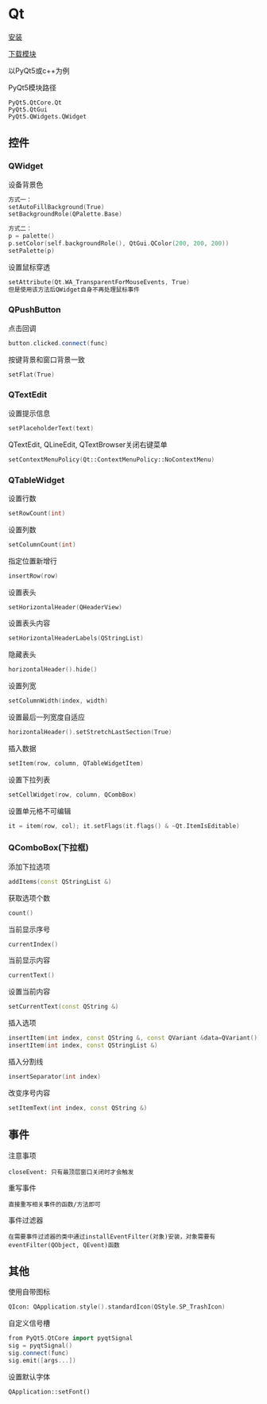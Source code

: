 
# Qt

[安装](../../../%E7%8E%AF%E5%A2%83/linux.md#Qt)

[下载模块](https://download.qt.io/archive/qt/5.15/5.15.0/submodules/)

以PyQt5或c++为例

PyQt5模块路径

```text
PyQt5.QtCore.Qt
PyQt5.QtGui
PyQt5.QWidgets.QWidget
```

## 控件

### QWidget

设备背景色

```cpp
方式一：
setAutoFillBackground(True)
setBackgroundRole(QPalette.Base)

方式二：
p = palette()
p.setColor(self.backgroundRole(), QtGui.QColor(200, 200, 200))
setPalette(p)
```

设置鼠标穿透

```cpp
setAttribute(Qt.WA_TransparentForMouseEvents, True)
但是使用该方法后QWidget自身不再处理鼠标事件
```

### QPushButton

点击回调

```cpp
button.clicked.connect(func)
```

按键背景和窗口背景一致

```cpp
setFlat(True)
```

### QTextEdit

设置提示信息

```cpp
setPlaceholderText(text)
```

QTextEdit, QLineEdit, QTextBrowser关闭右键菜单

```cpp
setContextMenuPolicy(Qt::ContextMenuPolicy::NoContextMenu)
```

### QTableWidget

设置行数

```cpp
setRowCount(int)
```

设置列数

```cpp
setColumnCount(int)
```

指定位置新增行

```cpp
insertRow(row)
```

设置表头

```cpp
setHorizontalHeader(QHeaderView)
```

设置表头内容

```cpp
setHorizontalHeaderLabels(QStringList)
```

隐藏表头

```cpp
horizontalHeader().hide()
```

设置列宽

```cpp
setColumnWidth(index, width)
```

设置最后一列宽度自适应

```cpp
horizontalHeader().setStretchLastSection(True)
```

插入数据

```cpp
setItem(row, column, QTableWidgetItem)
```

设置下拉列表

```cpp
setCellWidget(row, column, QCombBox)
```

设置单元格不可编辑

```cpp
it = item(row, col); it.setFlags(it.flags() & ~Qt.ItemIsEditable)
```

### QComboBox(下拉框)

添加下拉选项

```cpp
addItems(const QStringList &)
```

获取选项个数

```cpp
count()
```

当前显示序号

```cpp
currentIndex()
```

当前显示内容

```cpp
currentText()
```

设置当前内容

```cpp
setCurrentText(const QString &)
```

插入选项

```cpp
insertItem(int index, const QString &, const QVariant &data=QVariant())
insertItem(int index, const QStringList &)
```

插入分割线

```cpp
insertSeparator(int index)
```

改变序号内容

```cpp
setItemText(int index, const QString &)
```

## 事件

注意事项

```text
closeEvent: 只有最顶层窗口关闭时才会触发
```

重写事件

```text
直接重写相关事件的函数/方法即可
```

事件过滤器

```text
在需要事件过滤器的类中通过installEventFilter(对象)安装，对象需要有eventFilter(QObject, QEvent)函数
```

## 其他

使用自带图标

```cpp
QIcon: QApplication.style().standardIcon(QStyle.SP_TrashIcon)
```

自定义信号槽

```cpp
from PyQt5.QtCore import pyqtSignal
sig = pyqtSignal()
sig.connect(func)
sig.emit([args...])
```

设置默认字体

```text
QApplication::setFont()
```
